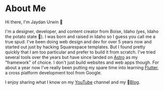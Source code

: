 # About Me

Hi there, I'm Jaydan Urwin 👋

I'm a designer, developer, and content creator from Boise, Idaho (yes, Idaho the potato state 🥔). I was born and raised in Idaho so I guess you call me a true spud. I've been doing web design and dev for over 5 years now and started out just by hacking Squarespace templates. But I found pretty quickly that I am too particular and prefer to build it from scratch. I've tried several tools over the years but have since landed on [Astro](https://astro.build) as my "framework" of choice. I don't just build websites and web apps though. For about a year now I've really been putting my spare time into learning [Flutter](https://flutter.dev), a cross platform development tool from Google.

I enjoy sharing what I know on my [YouTube](https://youtube.jaydanurwin.com) channel and my 📝[Blog](/blog).

<!--
**jaydanurwin/jaydanurwin** is a ✨ _special_ ✨ repository because its `README.md` (this file) appears on your GitHub profile.

Here are some ideas to get you started:

- 🔭 I’m currently working on ...
- 🌱 I’m currently learning ...
- 👯 I’m looking to collaborate on ...
- 🤔 I’m looking for help with ...
- 💬 Ask me about ...
- 📫 How to reach me: ...
- 😄 Pronouns: ...
- ⚡ Fun fact: ...
-->
